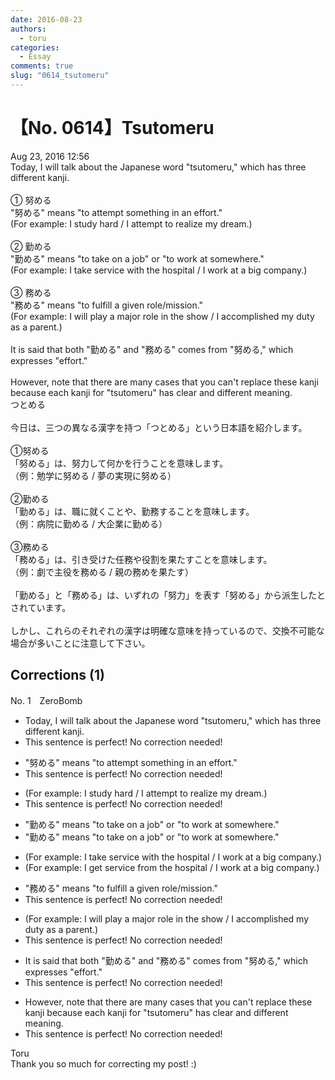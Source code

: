 ```yaml
---
date: 2016-08-23
authors:
  - toru
categories:
  - Essay
comments: true
slug: "0614_tsutomeru"
---
```


# 【No. 0614】Tsutomeru 
<div class="date">Aug 23, 2016 12:56</div>
<div id="post"><div id="body_show_ori">
Today, I will talk about the Japanese word "tsutomeru," which has three different kanji.<br/><br/>① 努める<br/>"努める" means "to attempt something in an effort."<br/>(For example: I study hard / I attempt to realize my dream.)<br/><br/>② 勤める<br/>"勤める" means "to take on a job" or "to work at somewhere."<br/>(For example: I take service with the hospital / I work at a big company.)<br/><br/>③ 務める<br/>"務める" means "to fulfill a given role/mission."<br/>(For example: I will play a major role in the show / I accomplished my duty as a parent.)<br/><br/>It is said that both "勤める" and "務める" comes from "努める," which expresses "effort."<br/><br/>However, note that there are many cases that you can't replace these kanji because each kanji for "tsutomeru" has clear and different meaning.
</div></div>

<!-- more -->

<div id="post_ja"><div id="body_show_mo">
つとめる<br/><br/>今日は、三つの異なる漢字を持つ「つとめる」という日本語を紹介します。<br/><br/>①努める<br/>「努める」は、努力して何かを行うことを意味します。<br/>（例：勉学に努める / 夢の実現に努める）<br/><br/>②勤める<br/>「勤める」は、職に就くことや、勤務することを意味します。<br/>（例：病院に勤める / 大企業に勤める）<br/><br/>③務める<br/>「務める」は、引き受けた任務や役割を果たすことを意味します。<br/>（例：劇で主役を務める / 親の務めを果たす）<br/><br/>「勤める」と「務める」は、いずれの「努力」を表す「努める」から派生したとされています。<br/><br/>しかし、これらのそれぞれの漢字は明確な意味を持っているので、交換不可能な場合が多いことに注意して下さい。
</div></div>

## Corrections (1)
<div id="block"><div class="first_name"> No. 1　<span class="just_name">ZeroBomb</span></div><div id="block2">
<ul class="correction_field">
<li class="incorrect">Today, I will talk about the Japanese word "tsutomeru," which has three different kanji.</li>
<li class="corrected perfect">This sentence is perfect! No correction needed!</li>
</ul>
<ul class="correction_field">
<li class="incorrect">"努める" means "to attempt something in an effort."</li>
<li class="corrected perfect">This sentence is perfect! No correction needed!</li>
</ul>
<ul class="correction_field">
<li class="incorrect">(For example: I study hard / I attempt to realize my dream.)</li>
<li class="corrected perfect">This sentence is perfect! No correction needed!</li>
</ul>
<ul class="correction_field">
<li class="incorrect">"勤める" means "to take on a job" or "to work at somewhere."</li>
<li class="corrected correct">
"勤める" means "to take on a job" or "to work <span class="sline">at</span> somewhere."
</li>
</ul>
<ul class="correction_field">
<li class="incorrect">(For example: I take service with the hospital / I work at a big company.)</li>
<li class="corrected correct">
(For example: I <span class="f_blue">get </span>service <span class="f_blue">from </span>the hospital / I work at a big company.)
</li>
</ul>
<ul class="correction_field">
<li class="incorrect">"務める" means "to fulfill a given role/mission."</li>
<li class="corrected perfect">This sentence is perfect! No correction needed!</li>
</ul>
<ul class="correction_field">
<li class="incorrect">(For example: I will play a major role in the show / I accomplished my duty as a parent.)</li>
<li class="corrected perfect">This sentence is perfect! No correction needed!</li>
</ul>
<ul class="correction_field">
<li class="incorrect">It is said that both "勤める" and "務める" comes from "努める," which expresses "effort."</li>
<li class="corrected perfect">This sentence is perfect! No correction needed!</li>
</ul>
<ul class="correction_field">
<li class="incorrect">However, note that there are many cases that you can't replace these kanji because each kanji for "tsutomeru" has clear and different meaning.</li>
<li class="corrected perfect">This sentence is perfect! No correction needed!</li>
</ul>
</div><div class="name"><span class="just_name">Toru</span><br>
Thank you so much for correcting my post! :)
</div>
</div>
